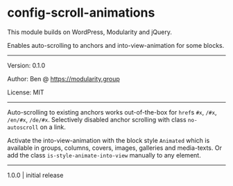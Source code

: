 # config-scroll-animations

This module builds on WordPress, Modularity and jQuery.

Enables auto-scrolling to anchors and into-view-animation for some blocks.

---

Version: 0.1.0

Author: Ben @ https://modularity.group

License: MIT

---

Auto-scrolling to existing anchors works out-of-the-box for `href`s `#x`, `/#x`, `/en/#x`, `/de/#x`.
Selectively disabled anchor scrolling with class `no-autoscroll` on a link.

Activate the into-view-animation with the block style `Animated` which is available in groups, columns, covers, images, galleries and media-texts. Or add the class `is-style-animate-into-view` manually to any element.

---

1.0.0 | initial release
